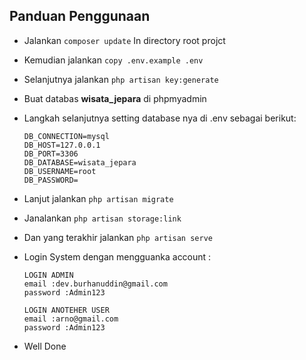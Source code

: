 ## Panduan Penggunaan

-   Jalankan `composer update` In directory root projct
-   Kemudian jalankan `copy .env.example .env`
-   Selanjutnya jalankan `php artisan key:generate`
-   Buat databas <b>wisata_jepara</b> di phpmyadmin
-   Langkah selanjutnya setting database nya di .env sebagai berikut:

    ```env
    DB_CONNECTION=mysql
    DB_HOST=127.0.0.1
    DB_PORT=3306
    DB_DATABASE=wisata_jepara
    DB_USERNAME=root
    DB_PASSWORD=
    ```

-   Lanjut jalankan `php artisan migrate`
-   Janalankan `php artisan storage:link`
-   Dan yang terakhir jalankan `php artisan serve`
-   Login System dengan mengguanka account :

    ```env
    LOGIN ADMIN
    email :dev.burhanuddin@gmail.com
    password :Admin123

    LOGIN ANOTEHER USER
    email :arno@gmail.com
    password :Admin123
    ```

-   Well Done
